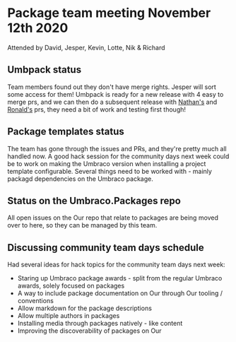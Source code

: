 # Package team meeting November 12th 2020

Attended by David, Jesper, Kevin, Lotte, Nik & Richard

## Umbpack status

Team members found out they don't have merge rights. Jesper will sort some access for them!
Umbpack is ready for a new release with 4 easy to merge prs, and we can then do a subsequent release with [Nathan's](https://github.com/umbraco/UmbPack/pull/46) and [Ronald's](https://github.com/umbraco/UmbPack/pull/52) prs, they need a bit of work and testing first though!

## Package templates status

The team has gone through the issues and PRs, and they're pretty much all handled now.
A good hack session for the community days next week could be to work on making the Umbraco version when installing a project template configurable. Several things need to be worked with - mainly packagd dependencies on the Umbraco package.

## Status on the Umbraco.Packages repo

All open issues on the Our repo that relate to packages are being moved over to here, so they can be managed by this team.

## Discussing community team days schedule

Had several ideas for hack topics for the community team days next week:

- Staring up Umbraco package awards - split from the regular Umbraco awards, solely focused on packages
- A way to include package documentation on Our through Our tooling / conventions
- Allow markdown for the package descriptions
- Allow multiple authors in packages
- Installing media through packages natively - like content
- Improving the discoverability of packages on Our

